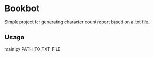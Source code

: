 # Bookbot

Simple project for generating character count report based on a .txt file.

## Usage

main.py PATH_TO_TXT_FILE
